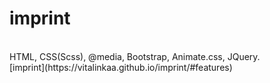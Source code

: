 # imprint
</br>
HTML, CSS(Scss), @media, Bootstrap, Animate.css, JQuery.
</br>
[imprint](https://vitalinkaa.github.io/imprint/#features)
